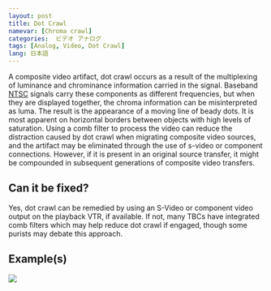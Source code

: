 ```yaml
---
layout: post
title: Dot Crawl
namevar: [Chroma crawl]
categories:  ビデオ アナログ  
tags: [Analog, Video, Dot Crawl]
lang: 日本語
---
```


A composite video artifact, dot crawl occurs as a result of the multiplexing of luminance and chrominance information carried in the signal. Baseband [NTSC](http://en.wikipedia.org/wiki/NTSC) signals carry these components as different frequencies, but when they are displayed together, the chroma information can be misinterpreted as luma. The result is the appearance of a moving line of beady dots. It is most apparent on horizontal borders between objects with high levels of saturation. Using a comb filter to process the video can reduce the distraction caused by dot crawl when migrating composite video sources, and the artifact may be eliminated through the use of s-video or component connections. However, if it is present in an original source transfer, it might be compounded in subsequent generations of composite video transfers.

## Can it be fixed?

Yes, dot crawl can be remedied by using an S-Video or component video output on the playback VTR, if available. If not, many TBCs have integrated comb filters which may help reduce dot crawl if engaged, though some purists may debate this approach.

## Example(s)

<img src="{{ site.baseurl }}/images/DotCrawl_Flat.jpg">

